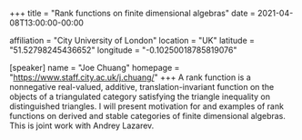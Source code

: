 +++
title = "Rank functions on finite dimensional algebras"
date = 2021-04-08T13:00:00-00:00

affiliation = "City University of London"
location = "UK"
latitude = "51.52798245436652"
longitude = "-0.10250018785819076"

[speaker]
  name = "Joe Chuang"
  homepage = "https://www.staff.city.ac.uk/j.chuang/"
+++
A rank function is a nonnegative real-valued, additive, translation-invariant function on the objects of a triangulated category satisfying the triangle inequality on distinguished triangles. I will present motivation for and examples of rank functions on derived and stable categories of finite dimensional algebras. This is joint work with Andrey Lazarev.
